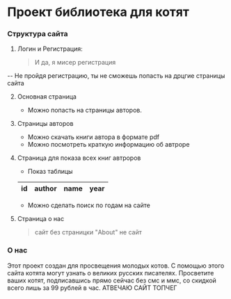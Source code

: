 Проект библиотека для котят
=============================
### Структура сайта ###

1. Логин и Регистрация:

    > И да, я мисер регистрация

  -- Не пройдя регистрацию, ты не сможешь попасть на дрцгие страницы сайта

 2. Основная страница

    + Можно попасть на страницы авторов.
 
 3. Страницы авторов
    + Можно скачать книги автора в формате pdf
    + Можно посмотреть краткую информацию об автроре

 4. Страница для показа всех книг автроров
 
    + Показ таблицы
    
    id | author | name | year
    ------------ | ------------- | ------------- | -------------

    + Можно сделать поиск по годам на сайте
  
  
 5. Страница о нас
    > сайт без страницки "About" не сайт


### О нас ###

Этот проект создан для просвещения молодых котов. С помощью этого сайта котята могут узнать о великих русских писателях. Просветите ваших котят, подписавшись прямо сейчас без смс и ммс, со скидкой всего лишь за 99 рублей в час. АТВЕЧАЮ САЙТ ТОПЧЕГ





